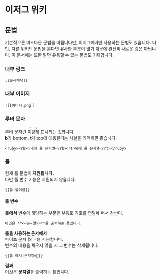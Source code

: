# 이저그 위키
## 문법
기본적으론 마크다운 문법을 따릅니다만, 이저그에서만 사용하는 문법도 
있습니다. 다만, 다른 위키의 문법을 본다면 유사한 부분이 많기 때문에 
완전히 새로운 것은 아닙니다. 이 문서에는 또한 알면 유용할 수 있는 문법도 기재합니다.

### 내부 링크
```
[[문서제목]]
```

### 내부 이미지
```
![[이미지.png]]
```

### 루비 문자
루비 문자란 <ruby><rb>이렇게</rb><rt>こう</rt></ruby> 표시되는 것입니다.  
**b**가 bottom, **t**가 top에 대응한다는 사실을 기억하면 좋습니다.
```
<ruby><rb>아래에 올 문자열</rb><rt>위에 올 문자열</rt></ruby>
```

### 틀
현재 틀 문법이 **지원됩니다.**  
다만 틀 변수 기능은 지원되지 않습니다.
```
{{틀:틀이름}}
```

#### 틀 변수
**틀에서**
변수에 해당하는 부분은 부등호 기호를 연달아 써서 감싼다.
```
이것은 **<<문자열>>**을 출력하는 틀입니다.
```

**틀을 사용하는 문서에서**  
파이프 문자 |와 =을 사용합니다.  
변수의 내용을 채우지 않을 시 그 변수는 삭제됩니다.
```
{{틀:예시|문자열=🫠}}
```

**결과**  
이것은 **문자열**을 출력하는 틀입니다.